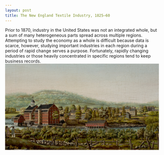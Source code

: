 ```yaml
---
layout: post
title: The New England Textile Industry, 1825–60
---
```

Prior to 1870, industry in the United States was not an integrated whole, but a sum of many heterogeneous parts spread across multiple regions. Attempting to study the economy as a whole is difficult because data is scarce, however, studying important industries in each region during a period of rapid change serves a purpose. Fortunately, rapidly changing industries or those heavily concentrated in specific regions tend to keep business records.
![boston](https://github.com/andronikmk/andronikmk.github.io/blob/master/img/boston_man.jpg)
